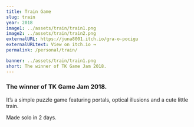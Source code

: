 ```yaml
---
title: Train Game
slug: train
year: 2018
image1: ../assets/train/train1.png
image2: ../assets/train/train2.png
externalURL: https://juna8001.itch.io/gra-o-pocigu
externalURLtext: View on itch.io →
permalink: /personal/train/

banner: ../assets/train/train1.png
short: The winner of TK Game Jam 2018.
---
```


### The winner of TK Game Jam 2018.

It’s a simple puzzle game featuring portals, optical illusions and a cute little train.

Made solo in 2 days.